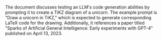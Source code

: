 The document discusses testing an LLM's code generation abilities by prompting it to create a TiKZ diagram of a unicorn. The example prompt is "Draw a unicorn in TiKZ," which is expected to generate corresponding LaTeX code for the drawing. Additionally, it references a paper titled "Sparks of Artificial General Intelligence: Early experiments with GPT-4" published on April 13, 2023.